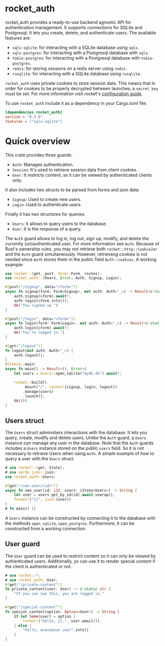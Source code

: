 # rocket_auth
rocket_auth provides a ready-to-use  backend agnostic API for authentication management.
It supports connections for SQLite and Postgresql. It lets you create, delete, and authenticate users.
The available features are:
* `sqlx-sqlite`: for interacting with a SQLite database using `sqlx`.
* `sqlx-postgres`: for interacting with a Postgresql database with `sqlx`.
* `tokio-postgres`: for interacting with a Postgresql database with `tokio-postgres`.
* `redis`: for storing sessions on a redis server using `redis`.
* `rusqlite`: for interacting with a SQLite database using `rusqlite`.

`rocket_auth` uses private cookies to store session data.
This means that in order for cookies to be properly decrypted between launches, a `secret_key` must be set.
For more information visit rocket's [configuration guide](https://rocket.rs/v0.5-rc/guide/configuration/#configuration).





To use `rocket_auth` include it as a dependency in your Cargo.toml file:
```ini
[dependencies.rocket_auth]
version = "0.3.0"
features = ["sqlx-sqlite"]
```
# Quick overview
This crate provides three guards:
* `Auth`: Manages authentication.
* `Session`: It's used to retrieve session data from client cookies.
* `User`: It restricts content, so it can be viewed by authenticated clients only.


It also includes two structs to be parsed from forms and json data:
* `Signup`: Used to create new users.
* `Login`: Used to authenticate users.


Finally it has two structures for queries:
* `Users`: It allows to query users to the database.
* `User`: It is the response of a query.


The `Auth` guard allows to log in, log out, sign up, modify, and delete the currently (un)authenticated user.
For more information see `Auth`. Because of Rust's ownership rules, you may not retrieve both `rocket::http::CookieJar` and the `Auth` guard
simultaneously. However, retrieveng cookies is not needed since `Auth` stores them in the public field `Auth::cookies`.
 A working example:
```rust
use rocket::{get, post, form::Form, routes};
use rocket_auth::{Users, Error, Auth, Signup, Login};

#[post("/signup", data="<form>")]
async fn signup(form: Form<Signup>, mut auth: Auth<'_>) -> Result<&'static str, Error> {
    auth.signup(&form).await?;
    auth.login(&form.into());
    Ok("You signed up.")
}

#[post("/login", data="<form>")]
async fn login(form: Form<Login>, mut auth: Auth<'_>) -> Result<&'static str, Error>{
    auth.login(&form).await?;
    Ok("You're logged in.")
}

#[get("/logout")]
fn logout(mut auth: Auth<'_>) {
    auth.logout();
}
#[tokio::main]
async fn main() -> Result<(), Error>{
    let users = Users::open_sqlite("mydb.db").await?;

    rocket::build()
        .mount("/", routes![signup, login, logout])
        .manage(users)
        .launch();
    Ok(())
}
```

## Users struct
The `Users` struct administers interactions with the database.
It lets you query, create, modify and delete users.
Unlike the `Auth` guard, a `Users` instance can manage any user in the database.
Note that the `Auth` guards includes a `Users` instance stored on the public `users` field.
So it is not necessary to retrieve Users when using `Auth`.
A simple example of how to query a user with the `Users` struct:

```rust
# use rocket::{get, State};
# use serde_json::json;
use rocket_auth::Users;

#[get("/see-user/<id>")]
async fn see_user(id: i32, users: &State<Users>) -> String {
    let user = users.get_by_id(id).await.unwrap();
    format!("{}", json!(user))
}
# fn main() {}
```

A `Users` instance can be constructed by connecting it to the database with the methods `open_sqlite`,
`open_postgres`. Furthermore, it can be constructed from a working connection.


## User guard
The `User` guard can be used to restrict content so it can only be viewed by authenticated users.
Additionally, yo can use it to render special content if the client is authenticated or not.
```rust
# use rocket::*;
# use rocket_auth::User;
#[get("/private-content")]
fn private_content(user: User) -> &'static str {
    "If you can see this, you are logged in."
}

#[get("/special-content")]
fn special_content(option: Option<User>) -> String {
    if let Some(user) = option {
        format!("hello, {}.", user.email())
    } else {
        "hello, anonymous user".into()
    }
}
```
